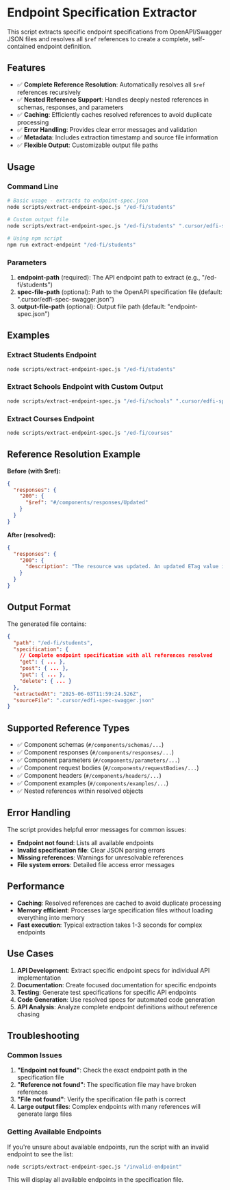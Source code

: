 # Endpoint Specification Extractor

This script extracts specific endpoint specifications from OpenAPI/Swagger JSON files and resolves all `$ref` references to create a complete, self-contained endpoint definition.

## Features

- ✅ **Complete Reference Resolution**: Automatically resolves all `$ref` references recursively
- ✅ **Nested Reference Support**: Handles deeply nested references in schemas, responses, and parameters
- ✅ **Caching**: Efficiently caches resolved references to avoid duplicate processing
- ✅ **Error Handling**: Provides clear error messages and validation
- ✅ **Metadata**: Includes extraction timestamp and source file information
- ✅ **Flexible Output**: Customizable output file paths

## Usage

### Command Line

```bash
# Basic usage - extracts to endpoint-spec.json
node scripts/extract-endpoint-spec.js "/ed-fi/students"

# Custom output file
node scripts/extract-endpoint-spec.js "/ed-fi/students" ".cursor/edfi-spec-swagger.json" "students-spec.json"

# Using npm script
npm run extract-endpoint "/ed-fi/students"
```

### Parameters

1. **endpoint-path** (required): The API endpoint path to extract (e.g., "/ed-fi/students")
2. **spec-file-path** (optional): Path to the OpenAPI specification file (default: ".cursor/edfi-spec-swagger.json")
3. **output-file-path** (optional): Output file path (default: "endpoint-spec.json")

## Examples

### Extract Students Endpoint
```bash
node scripts/extract-endpoint-spec.js "/ed-fi/students"
```

### Extract Schools Endpoint with Custom Output
```bash
node scripts/extract-endpoint-spec.js "/ed-fi/schools" ".cursor/edfi-spec-swagger.json" "schools-api-spec.json"
```

### Extract Courses Endpoint
```bash
node scripts/extract-endpoint-spec.js "/ed-fi/courses"
```

## Reference Resolution Example

**Before (with $ref):**
```json
{
  "responses": {
    "200": {
      "$ref": "#/components/responses/Updated"
    }
  }
}
```

**After (resolved):**
```json
{
  "responses": {
    "200": {
      "description": "The resource was updated. An updated ETag value is available in the ETag header of the response."
    }
  }
}
```

## Output Format

The generated file contains:

```json
{
  "path": "/ed-fi/students",
  "specification": {
    // Complete endpoint specification with all references resolved
    "get": { ... },
    "post": { ... },
    "put": { ... },
    "delete": { ... }
  },
  "extractedAt": "2025-06-03T11:59:24.526Z",
  "sourceFile": ".cursor/edfi-spec-swagger.json"
}
```

## Supported Reference Types

- ✅ Component schemas (`#/components/schemas/...`)
- ✅ Component responses (`#/components/responses/...`)
- ✅ Component parameters (`#/components/parameters/...`)
- ✅ Component request bodies (`#/components/requestBodies/...`)
- ✅ Component headers (`#/components/headers/...`)
- ✅ Component examples (`#/components/examples/...`)
- ✅ Nested references within resolved objects

## Error Handling

The script provides helpful error messages for common issues:

- **Endpoint not found**: Lists all available endpoints
- **Invalid specification file**: Clear JSON parsing errors
- **Missing references**: Warnings for unresolvable references
- **File system errors**: Detailed file access error messages

## Performance

- **Caching**: Resolved references are cached to avoid duplicate processing
- **Memory efficient**: Processes large specification files without loading everything into memory
- **Fast execution**: Typical extraction takes 1-3 seconds for complex endpoints

## Use Cases

1. **API Development**: Extract specific endpoint specs for individual API implementation
2. **Documentation**: Create focused documentation for specific endpoints
3. **Testing**: Generate test specifications for specific API endpoints
4. **Code Generation**: Use resolved specs for automated code generation
5. **API Analysis**: Analyze complete endpoint definitions without reference chasing

## Troubleshooting

### Common Issues

1. **"Endpoint not found"**: Check the exact endpoint path in the specification file
2. **"Reference not found"**: The specification file may have broken references
3. **"File not found"**: Verify the specification file path is correct
4. **Large output files**: Complex endpoints with many references will generate large files

### Getting Available Endpoints

If you're unsure about available endpoints, run the script with an invalid endpoint to see the list:

```bash
node scripts/extract-endpoint-spec.js "/invalid-endpoint"
```

This will display all available endpoints in the specification file. 